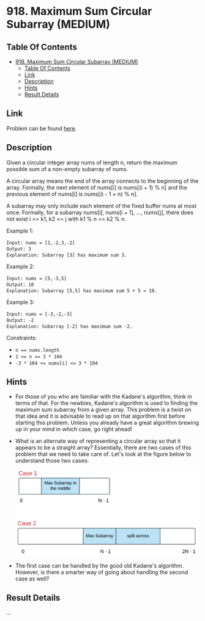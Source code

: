 # 918. Maximum Sum Circular Subarray (MEDIUM)

## Table Of Contents

- [918. Maximum Sum Circular Subarray (MEDIUM)](#918-maximum-sum-circular-subarray-medium)
  - [Table Of Contents](#table-of-contents)
  - [Link](#link)
  - [Description](#description)
  - [Hints](#hints)
  - [Result Details](#result-details)

## Link

Problem can be found [here](https://leetcode.com/problems/maximum-sum-circular-subarray/).

## Description

Given a circular integer array nums of length n, return the maximum possible sum of a non-empty subarray of nums.

A circular array means the end of the array connects to the beginning of the array. Formally, the next element of nums[i] is nums[(i + 1) % n] and the previous element of nums[i] is nums[(i - 1 + n) % n].

A subarray may only include each element of the fixed buffer nums at most once. Formally, for a subarray nums[i], nums[i + 1], ..., nums[j], there does not exist i <= k1, k2 <= j with k1 % n == k2 % n.

Example 1:

```text
Input: nums = [1,-2,3,-2]
Output: 3
Explanation: Subarray [3] has maximum sum 3.
```

Example 2:

```text
Input: nums = [5,-3,5]
Output: 10
Explanation: Subarray [5,5] has maximum sum 5 + 5 = 10.
```

Example 3:

```text
Input: nums = [-3,-2,-3]
Output: -2
Explanation: Subarray [-2] has maximum sum -2.
```

Constraints:

- `n == nums.length`
- `1 <= n <= 3 * 104`
- `-3 * 104 <= nums[i] <= 3 * 104`

## Hints

- For those of you who are familiar with the Kadane's algorithm, think in terms of that. For the newbies, Kadane's algorithm is used to finding the maximum sum subarray from a given array. This problem is a twist on that idea and it is advisable to read up on that algorithm first before starting this problem. Unless you already have a great algorithm brewing up in your mind in which case, go right ahead!
- What is an alternate way of representing a circular array so that it appears to be a straight array? Essentially, there are two cases of this problem that we need to take care of. Let's look at the figure below to understand those two cases:

    ![Cases](../assets/img/918.png)

- The first case can be handled by the good old Kadane's algorithm. However, is there a smarter way of going about handling the second case as well?

## Result Details

...
